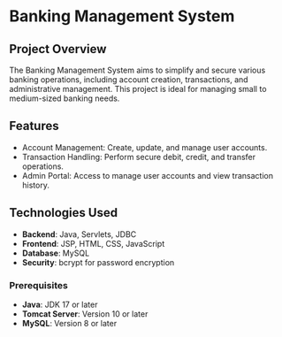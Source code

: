 # Banking Management System

## Project Overview
The Banking Management System aims to simplify and secure various banking operations, including account creation, transactions, and administrative management. This project is ideal for managing small to medium-sized banking needs.

## Features
- Account Management: Create, update, and manage user accounts.
- Transaction Handling: Perform secure debit, credit, and transfer operations.
- Admin Portal: Access to manage user accounts and view transaction history.

## Technologies Used
- **Backend**: Java, Servlets, JDBC
- **Frontend**: JSP, HTML, CSS, JavaScript
- **Database**: MySQL
- **Security**: bcrypt for password encryption

### Prerequisites
- **Java**: JDK 17 or later
- **Tomcat Server**: Version 10 or later
- **MySQL**: Version 8 or later

